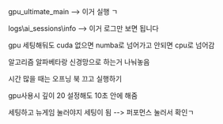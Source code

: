 gpu_ultimate_main --> 이거 실행 ㄱ


logs\ai_sessions\info --> 이거 로그만 보면 됩니다

gpu 세팅해둬도 cuda 없으면 numba로 넘어가고 안되면 cpu로 넘어감

알고리즘 알파베타랑 신경망으로 하는거 나눠놓음 

시간 많을 때는 오프닝 북 끄고 실행하기 

gpu사용시 깊이 20 설정해도 10초 안에 해줌 

세팅하고 뉴게임 눌러야지 세팅이 됨 --> 퍼포먼스 눌러서 확인ㄱ
